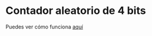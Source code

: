 # Contador aleatorio de 4 bits
Puedes ver cómo funciona [aquí](http://emiliocobos.net/demos/contador4bits/)